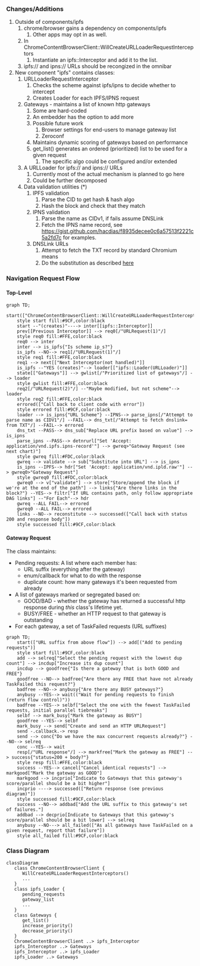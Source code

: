 ### Changes/Additions

1. Outside of components/ipfs
    1. chrome/browser gains a dependency on components/ipfs
        1. Other apps may opt in as well.
    2. In ChromeContentBrowserClient::WillCreateURLLoaderRequestInterceptors
        1. Instantiate an ipfs::Interceptor and add it to the list.
    3. ipfs:// and ipns:// URLs should be recongized in the omnibar
2. New component "ipfs" contains classes:
    1. URLLoaderRequestInterceptor
        1. Checks the scheme against ipfs/ipns to decide whether to intercept
        2. Creates Loader for each IPFS/IPNS request
    2. Gateways - maintains a list of known http gateways
        1. Some are hard-coded
        2. An embedder has the option to add more
        3. Possible future work
            1. Browser settings for end-users to manage gateway list
            2. Zeroconf
        4. Maintains dynamic scoring of gateways based on performance
        5. get_list() generates an ordered (prioritized) list to be used for a given request
            1. The specific algo could be configured and/or extended
    3. A URLLoader for ipfs:// and ipns:// URLs
        1. Currently most of the actual mechanism is planned to go here
        2. Could be further decomposed
    4. Data validation utilities (*)
        1. IPFS validation
            1. Parse the CID to get hash & hash algo
            2. Hash the block and check that they match
        2. IPNS validation
            1. Parse the name as CIDv1, if fails assume DNSLink
            2. Fetch the IPNS name record, see https://gist.github.com/hacdias/f8935decee0c6a57513f2221c5a2fd7c for examples.
        4. DNSLink URLs
            1. Attempt to fetch the TXT record by standard Chromium means
            2. Do the substitution as described [here](http://chomp:8080/ipfs/bafybeidkrrsdauzr6lfkfr7so625myv7njbzvkptrrj2a4ir4ejlg3sieu/concepts/dnslink/#resolve-dnslink-name)

### Navigation Request Flow

#### Top-Level
```mermaid
graph TD;
    start(["ChromeContentBrowserClient::WillCreateURLLoaderRequestInterceptors()"])
    style start fill:#9CF,color:black
    start --"(creates)"----> inter[[ipfs::Interceptor]]
    prev[[Previous Interceptor]] --> req0[/"URLRequest(1)"/]
    style req0 fill:#FFE,color:black
    req0 --> inter
    inter --> is_ipfs{"Is scheme ip_s?"}
    is_ipfs --NO--> req1[/"URLRequest(1)"/]
    style req1 fill:#FFE,color:black
    req1 --> next[["Next Interceptor(not handled)"]]
    is_ipfs --"YES (creates)"--> loader[["ipfs::Loader(URLLoader)"]]
    state[["Gateways"]] --> gwlist[/"Prioritized list of gateways"/] --> loader
    style gwlist fill:#FFE,color:black
    req2[/"URLRequest(2)"/] --"Maybe modified, but not scheme"--> loader
    style req2 fill:#FFE,color:black
    errored(["Call back to client code with error"])
    style errored fill:#9CF,color:black
    loader --> is_ipns{"URL Scheme"} --IPNS--> parse_ipns[/"Attempt to parse name as CIDV1"/] --FAIL--> dns_txt[/"Attempt to fetch dnslink= from TXT"/] --FAIL--> errored
    dns_txt --PASS--> dns_sub["Replace URL prefix based on value"] --> is_ipns
    parse_ipns --PASS--> detnrurl["Set 'Accept: application/vnd.ipfs.ipns-record'"] --> gwreq>"Gateway Request (see next chart)"]
    style gwreq fill:#FDC,color:black
    gwreq --> validate --> sub["Substitute into URL"] --> is_ipns
    is_ipns --IPFS--> hdr["Set 'Accept: application/vnd.ipld.raw'"] --> gwreq0>"Gateway Request"]
    style gwreq0 fill:#FDC,color:black
    gwreq0 --> v["validate"] --> store["Store/append the block if we're at the end of the path"] --> links{"Are there links in the block?"} --YES--> filtr["If URL contains path, only follow appropriate DAG links"] --"For Each"--> hdr
    gwreq --ALL FAIL--> errored
    gwreq0 --ALL FAIL--> errored
    links --NO--> reconstitute --> successed(["Call back with status 200 and response body"])
    style successed fill:#9CF,color:black
 ```

#### Gateway Request

The class maintains:
* Pending requests: A list where each member has:
    * URL suffix (everything after the gateway)
    * enum/callback for what to do with the response
    * duplicate count: how many gateways it's been requested from already
* A list of gateways marked or segregated based on:
    * GOOD/BAD - whether the gateway has returned a successful http response during _this_ class's lifetime yet.
    * BUSY/FREE - whether an HTTP request to that gateway is outstanding
* For each gateway, a set of TaskFailed requests (URL suffixes)

```mermaid
graph TD;
    start(["URL suffix from above flow"]) --> add[("Add to pending requests")]
    style start fill:#9CF,color:black
    add --> selreq["Select the pending request with the lowest dup count"] --> incdup["Increase its dup count"] 
    incdup --> goodfree{"Is there a gateway that is both GOOD and FREE"} 
    goodfree --NO--> badfree{"Are there any FREE that have not already TaskFailed this request?"} 
    badfree --NO--> anybusy{"Are there any BUSY gateways?"} 
    anybusy --YES--> wait(("Wait for pending requests to finish (return flow control)"))
    badfree --YES--> selbf["Select the one with the fewest TaskFailed requests, initial parallel tiebreaks"] 
    selbf --> mark_busy["Mark the gateway as BUSY"]
    goodfree --YES--> selbf
    mark_busy --> send["Create and send an HTTP URLRequest"]
    send -.callback.-> resp
    send --> conc{"Do we have the max concurrent requests already?"} --NO--> selreq
    conc --YES--> wait
    resp[/"URL response"/] --> markfree["Mark the gateway as FREE"] --> success{"status=200 + body?"} 
    style resp fill:#FFE,color:black
    success --YES--> cancel["Cancel identical requests"] --> markgood["Mark the gateway as GOOD"] 
    markgood --> incprio["Indicate to Gateways that this gateway's score/parallel should be a bit higher"] 
    incprio ----> successed(["Return response (see previous diagram)"])
    style successed fill:#9CF,color:black
    success --NO--> addbad["Add the URL suffix to this gateway's set of failures."] 
    addbad --> decprio[Indicate to Gateways that this gateway's score/parallel should be a bit lower] --> selreq
    anybusy --NO---> all_failed(["As all gateways have TaskFailed on a given request, report that failure"])
    style all_failed fill:#9CF,color:black
 ```

### Class Diagram

```mermaid
classDiagram
   class ChromeContentBrowserClient {
      WillCreateURLLoaderRequestInterceptors()
      ...
   }
   class ipfs_Loader {
      pending_requests
      gateway_list
      ...
   }
   class Gateways {
      get_list()
      increase_priority()
      decrease_priority()
   }
   ChromeContentBrowserClient ..> ipfs_Interceptor
   ipfs_Interceptor ..> Gateways
   ipfs_Interceptor ..> ipfs_Loader
   ipfs_Loader ..> Gateways   
```
